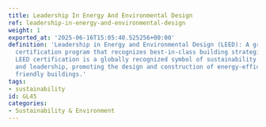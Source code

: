 ```yaml
---
title: Leadership In Energy And Environmental Design
ref: leadership-in-energy-and-environmental-design
weight: 1
exported_at: '2025-06-16T15:05:40.525256+00:00'
definition: 'Leadership in Energy and Environmental Design (LEED): A green building
  certification program that recognizes best-in-class building strategies and practices.
  LEED certification is a globally recognized symbol of sustainability achievement
  and leadership, promoting the design and construction of energy-efficient, environmentally
  friendly buildings.'
tags:
- sustainability
id: GL45
categories:
- Sustainability & Environment
---
```


